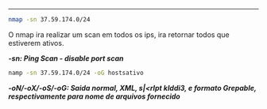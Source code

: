 
---

```bash
nmap -sn 37.59.174.0/24
```

O nmap ira realizar um scan em todos os ips, ira retornar todos que estiverem ativos.

***-sn: Ping Scan - disable port scan***

```bash
namp -sn 37.59.174.0/24 -oG hostsativo
```

***-oN/-oX/-oS/-oG: Saida normal, XML, s|<rIpt kIddi3, e formato Grepable, respectivamente para nome de arquivos fornecido***

